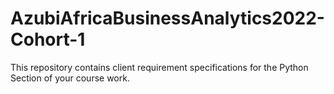 # AzubiAfricaBusinessAnalytics2022-Cohort-1

This repository contains client requirement specifications for the Python Section of your course work.
